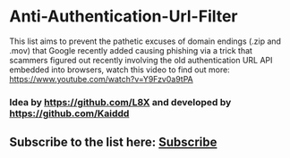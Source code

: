 # Anti-Authentication-Url-Filter
This list aims to prevent the pathetic excuses of domain endings (.zip and .mov) that Google recently added causing phishing via a trick that scammers figured out recently involving the old authentication URL API embedded into browsers, watch this video to find out more: https://www.youtube.com/watch?v=Y9Fzv0a9tPA
### Idea by https://github.com/L8X and developed by https://github.com/Kaiddd
<h2>Subscribe to the list here:
  <a href="https://subscribe.adblockplus.org?location=https://raw.githubusercontent.com/L8X/AntiAuthenticationUrlFilter/main/AntiAuthenticationUrlFilter.txt&amp;title=Anti-Authentication-Url-Filter">Subscribe</a>
</h2>
